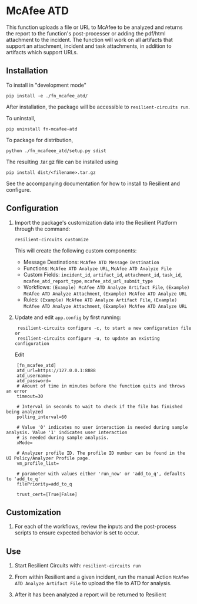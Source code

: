# McAfee ATD

This function uploads a file or URL to McAfee to be analyzed and returns the report to the function's post-processer or adding the pdf/html attachment to the incident. The function will work on all artifacts that support an attachment, incident and task attachments, in addition to artifacts which support URLs.

## Installation

To install in "development mode"

    pip install -e ./fn_mcafee_atd/

After installation, the package will be accessible to `resilient-circuits run`.

To uninstall,

    pip uninstall fn-mcafee-atd

To package for distribution,

    python ./fn_mcafeee_atd/setup.py sdist

The resulting .tar.gz file can be installed using

    pip install dist/<filename>.tar.gz

See the accompanying documentation for how to install to Resilient and configure.

## Configuration

1. Import the package's customization data into the Resilient Platform through the command:

    `resilient-circuits customize`

	This will create the following custom components:
	* Message Destinations: `McAfee ATD Message Destination`
	* Functions: `McAfee ATD Analyze URL`, `McAfee ATD Analyze File`
	* Custom Fields: `incident_id`, `artifact_id`, `attachment_id`, `task_id`, `mcafee_atd_report_type`, `mcafee_atd_url_submit_type`
	* Workflows: `(Example) McAfee ATD Analyze Artifact File`, `(Example) McAfee ATD Analyze Attachment`, `(Example) McAfee ATD Analyze URL`
	* Rules: `(Example) McAfee ATD Analyze Artifact File`, `(Example) McAfee ATD Analyze Attachment`, `(Example) McAfee ATD Analyze URL`

2. Update and edit `app.config` by first running:

		resilient-circuits configure -c, to start a new configuration file or
		resilient-circuits configure -u, to update an existing configuration

   Edit
```
    [fn_mcafee_atd]
    atd_url=https://127.0.0.1:8888
    atd_username=
    atd_password=
    # Amount of time in minutes before the function quits and throws an error
    timeout=30

    # Interval in seconds to wait to check if the file has finished being analyzed
    polling_interval=60

    # Value '0' indicates no user interaction is needed during sample analysis. Value '1' indicates user interaction
    # is needed during sample analysis.
    xMode=

    # Analyzer profile ID. The profile ID number can be found in the UI Policy/Analyzer Profile page.
    vm_profile_list=

    # parameter with values either 'run_now' or 'add_to_q', defaults to 'add_to_q'
    filePriority=add_to_q

    trust_cert=[True|False]
```
## Customization

1. For each of the workflows, review the inputs and the post-process scripts to ensure expected behavior is set to occur.

## Use

1. Start Resilient Circuits with:
    `resilient-circuits run`

2. From within Resilient and a given incident, run the manual Action `McAfee ATD Analyze Artifact File` to upload the file to ATD for analysis.

3. After it has been analyzed a report will be returned to Resilient